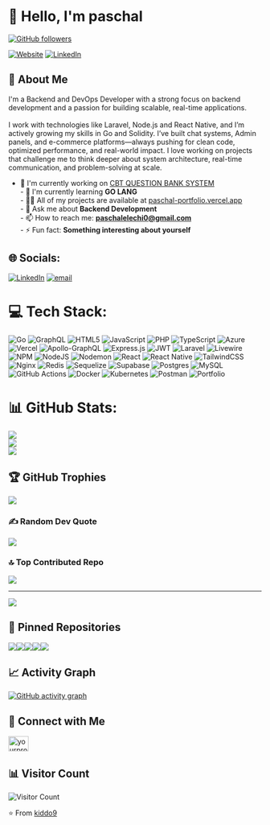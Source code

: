# 👋 Hello, I'm paschal

[![GitHub followers](https://img.shields.io/github/followers/kiddo9?style=social)](https://github.com/kiddo9)

[![Website](https://img.shields.io/badge/Website-protfolio.com-blue)](https://paschal-portfolio.vercel.app/)
[![LinkedIn](https://img.shields.io/badge/LinkedIn-Elechi_paschal-blue)](https://www.linkedin.com/in/elechi-paschal-18ab85312/)

## 💫 About Me

I'm a Backend and DevOps Developer with a strong focus on backend development and a passion for building scalable, real-time applications. <br><br>I work with technologies like Laravel, Node.js and React Native, and I’m actively growing my skills in Go and Solidity. I’ve built chat systems, Admin panels, and e-commerce platforms—always pushing for clean code, optimized performance, and real-world impact. I love working on projects that challenge me to think deeper about system architecture, real-time communication, and problem-solving at scale.

- 🔭 I'm currently working on [CBT QUESTION BANK SYSTEM](https://github.com/kiddo9/nct_question_Back)<br>- 🌱 I'm currently learning **GO LANG**<br>- 👨‍💻 All of my projects are available at [paschal-portfolio.vercel.app](https://paschal-portfolio.vercel.app/)<br>- 💬 Ask me about **Backend Development**<br>- 📫 How to reach me: **paschalelechi0@gmail.com**<br>- ⚡ Fun fact: **Something interesting about yourself**


## 🌐 Socials:
[![LinkedIn](https://img.shields.io/badge/LinkedIn-%230077B5.svg?logo=linkedin&logoColor=white)](https://linkedin.com/in/elechi-paschal) [![email](https://img.shields.io/badge/Email-D14836?logo=gmail&logoColor=white)](mailto:paschalelechi0@gmail.com) 

# 💻 Tech Stack:
![Go](https://img.shields.io/badge/go-%2300ADD8.svg?style=for-the-badge&logo=go&logoColor=white) ![GraphQL](https://img.shields.io/badge/-GraphQL-E10098?style=for-the-badge&logo=graphql&logoColor=white) ![HTML5](https://img.shields.io/badge/html5-%23E34F26.svg?style=for-the-badge&logo=html5&logoColor=white) ![JavaScript](https://img.shields.io/badge/javascript-%23323330.svg?style=for-the-badge&logo=javascript&logoColor=%23F7DF1E) ![PHP](https://img.shields.io/badge/php-%23777BB4.svg?style=for-the-badge&logo=php&logoColor=white) ![TypeScript](https://img.shields.io/badge/typescript-%23007ACC.svg?style=for-the-badge&logo=typescript&logoColor=white) ![Azure](https://img.shields.io/badge/azure-%230072C6.svg?style=for-the-badge&logo=microsoftazure&logoColor=white) ![Vercel](https://img.shields.io/badge/vercel-%23000000.svg?style=for-the-badge&logo=vercel&logoColor=white) ![Apollo-GraphQL](https://img.shields.io/badge/-ApolloGraphQL-311C87?style=for-the-badge&logo=apollo-graphql) ![Express.js](https://img.shields.io/badge/express.js-%23404d59.svg?style=for-the-badge&logo=express&logoColor=%2361DAFB) ![JWT](https://img.shields.io/badge/JWT-black?style=for-the-badge&logo=JSON%20web%20tokens) ![Laravel](https://img.shields.io/badge/laravel-%23FF2D20.svg?style=for-the-badge&logo=laravel&logoColor=white) ![Livewire](https://img.shields.io/badge/livewire-%234e56a6.svg?style=for-the-badge&logo=livewire&logoColor=white) ![NPM](https://img.shields.io/badge/NPM-%23CB3837.svg?style=for-the-badge&logo=npm&logoColor=white) ![NodeJS](https://img.shields.io/badge/node.js-6DA55F?style=for-the-badge&logo=node.js&logoColor=white) ![Nodemon](https://img.shields.io/badge/NODEMON-%23323330.svg?style=for-the-badge&logo=nodemon&logoColor=%BBDEAD) ![React](https://img.shields.io/badge/react-%2320232a.svg?style=for-the-badge&logo=react&logoColor=%2361DAFB) ![React Native](https://img.shields.io/badge/react_native-%2320232a.svg?style=for-the-badge&logo=react&logoColor=%2361DAFB) ![TailwindCSS](https://img.shields.io/badge/tailwindcss-%2338B2AC.svg?style=for-the-badge&logo=tailwind-css&logoColor=white) ![Nginx](https://img.shields.io/badge/nginx-%23009639.svg?style=for-the-badge&logo=nginx&logoColor=white) ![Redis](https://img.shields.io/badge/redis-%23DD0031.svg?style=for-the-badge&logo=redis&logoColor=white) ![Sequelize](https://img.shields.io/badge/Sequelize-52B0E7?style=for-the-badge&logo=Sequelize&logoColor=white) ![Supabase](https://img.shields.io/badge/Supabase-3ECF8E?style=for-the-badge&logo=supabase&logoColor=white) ![Postgres](https://img.shields.io/badge/postgres-%23316192.svg?style=for-the-badge&logo=postgresql&logoColor=white) ![MySQL](https://img.shields.io/badge/mysql-4479A1.svg?style=for-the-badge&logo=mysql&logoColor=white) ![GitHub Actions](https://img.shields.io/badge/github%20actions-%232671E5.svg?style=for-the-badge&logo=githubactions&logoColor=white) ![Docker](https://img.shields.io/badge/docker-%230db7ed.svg?style=for-the-badge&logo=docker&logoColor=white) ![Kubernetes](https://img.shields.io/badge/kubernetes-%23326ce5.svg?style=for-the-badge&logo=kubernetes&logoColor=white) ![Postman](https://img.shields.io/badge/Postman-FF6C37?style=for-the-badge&logo=postman&logoColor=white) ![Portfolio](https://img.shields.io/badge/Portfolio-%23000000.svg?style=for-the-badge&logo=firefox&logoColor=#FF7139)
# 📊 GitHub Stats:
![](https://github-readme-stats.vercel.app/api?username=kiddo9&theme=dark&hide_border=false&include_all_commits=true&count_private=true)<br/>
![](https://nirzak-streak-stats.vercel.app/?user=kiddo9&theme=dark&hide_border=false)<br/>
![](https://github-readme-stats.vercel.app/api/top-langs/?username=kiddo9&theme=dark&hide_border=false&include_all_commits=true&count_private=true&layout=compact)


## 🏆 GitHub Trophies
![](https://github-profile-trophy.vercel.app/?username=kiddo9&theme=radical&no-frame=false&no-bg=false&margin-w=4)

### ✍️ Random Dev Quote
![](https://quotes-github-readme.vercel.app/api?type=horizontal&theme=radical)

### 🔝 Top Contributed Repo
![](https://github-contributor-stats.vercel.app/api?username=kiddo9&limit=5&theme=dark&combine_all_yearly_contributions=true)

---
[![](https://visitcount.itsvg.in/api?id=kiddo9&icon=0&color=0)](https://visitcount.itsvg.in)

## 📌 Pinned Repositories

<div style="display:flex; flex-wrap:wrap; flex-grow:1; gap-3">
<a href="https://github.com/kiddo9/repo1">
  <img align="center" src="https://github-readme-stats.vercel.app/api/pin/?username=kiddo9&repo=nct_question_Back&theme=radical" />
</a>
<a href="https://github.com/kiddo9/repo1">
  <img align="center" src="https://github-readme-stats.vercel.app/api/pin/?username=kiddo9&repo=chatWebApp&theme=radical" />
</a>
<a href="https://github.com/kiddo9/repo2">
  <img align="center" src="https://github-readme-stats.vercel.app/api/pin/?username=kiddo9&repo=mobileApp&theme=radical" />
</a>
<a href="https://github.com/kiddo9/repo2">
  <img align="center" src="https://github-readme-stats.vercel.app/api/pin/?username=kiddo9&repo=HNG-PROJECT-1-GO-backend&theme=radical" />
</a>
<a href="https://github.com/kiddo9/repo2">
  <img align="center" src="https://github-readme-stats.vercel.app/api/pin/?username=kiddo9&repo=ade-node-backend&theme=radical" />
</a>
</div>

## 📈 Activity Graph

[![GitHub activity graph](https://github-readme-activity-graph.vercel.app/graph?username=kiddo9&theme=react-dark)](https://github.com/kiddo9)

## 🤝 Connect with Me

<p align="left">

<a href="https://www.linkedin.com/in/elechi-paschal-18ab85312/" target="blank"><img align="center" src="https://raw.githubusercontent.com/rahuldkjain/github-profile-readme-generator/master/src/images/icons/Social/linked-in-alt.svg" alt="yourprofile" height="30" width="40" /></a>

</p>

## 📊 Visitor Count

![Visitor Count](https://profile-counter.glitch.me/kiddo9/count.svg)

⭐️ From [kiddo9](https://github.com/kiddo9)
